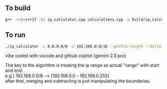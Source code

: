 ## To build  

```bash
g++ -std=c++17 -O3 ip_calculator.cpp calculations.cpp -o build/ip_calculator 
```

## To run  

```bash
./ip_calculator -i 0.0.0.0/0 -e 192.168.0.0/16 --prefix-length --delimiter ', ' -v
```

vibe coded with vscode and github copilot (gemini 2.5 pro)  
  
The key to the algorithm is treating the ip range as actual "range" with start and end.  
e.g.) 192.168.0.0/8 --> [192.168.0.0 - 192.168.0.255]  
after that, merging and subtracting is just manipulating the boundaries.  